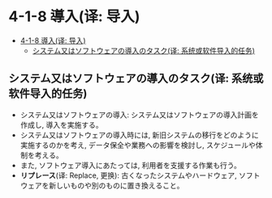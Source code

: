 # 4-1-8 導入(译: 导入)

- [4-1-8 導入(译: 导入)](#4-1-8-導入译-导入)
  - [システム又はソフトウェアの導入のタスク(译: 系统或软件导入的任务)](#システム又はソフトウェアの導入のタスク译-系统或软件导入的任务)

## システム又はソフトウェアの導入のタスク(译: 系统或软件导入的任务)

- システム又はソフトウェアの導入: システム又はソフトウェアの導入計画を作成し, 導入を実施する。
- システム又はソフトウェアの導入時には, 新旧システムの移行をどのように実施するのかを考え, データ保全や業務への影響を検討し, スケジュールや体制を考える。
- また, ソフトウェア導入にあたっては, 利用者を支援する作業も行う。
- **リプレース**(译: Replace, 更换):  古くなったシステムやハードウェア, ソフトウェアを新しいものや別のものに置き換えること。
